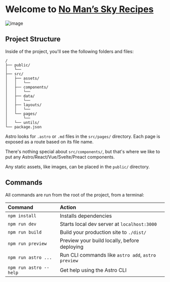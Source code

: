 # Welcome to [No Man’s Sky Recipes](https://nomansskyrecipes.com/)

![image](https://user-images.githubusercontent.com/5970177/219064525-4f4709b1-a768-40c7-95dd-41a5d123e925.png)

## Project Structure

Inside of the project, you'll see the following folders and files:

```
/
├── public/
│   └── 
├── src/
│   ├── assets/
│   │   └── 
│   ├── components/
│   │   └── 
│   ├── data/
│   │   └── 
│   ├── layouts/
│   │   └── 
│   └── pages/
│       └── 
│   └── untils/
└── package.json
```

Astro looks for `.astro` or `.md` files in the `src/pages/` directory. Each page is exposed as a route based on its file name.

There's nothing special about `src/components/`, but that's where we like to put any Astro/React/Vue/Svelte/Preact components.

Any static assets, like images, can be placed in the `public/` directory.

## Commands

All commands are run from the root of the project, from a terminal:

| Command                | Action                                             |
| :--------------------- | :------------------------------------------------- |
| `npm install`          | Installs dependencies                              |
| `npm run dev`          | Starts local dev server at `localhost:3000`        |
| `npm run build`        | Build your production site to `./dist/`            |
| `npm run preview`      | Preview your build locally, before deploying       |
| `npm run astro ...`    | Run CLI commands like `astro add`, `astro preview` |
| `npm run astro --help` | Get help using the Astro CLI                       |
